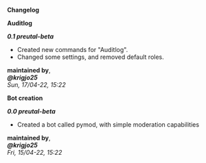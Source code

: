 
**Changelog**

**Auditlog**

***0.1 preutal-beta***

-   Created new commands for "Auditlog".
-   Changed some settings, and removed default roles.

**maintained by**,<br>
***@krigjo25***<br>
*Sun, 17/04-22, 15:22*


**Bot creation**

***0.0 preutal-beta***

-  Created a bot called pymod, with simple moderation capabilities

**maintained by**,<br>
***@krigjo25***<br>
*Fri, 15/04-22, 15:22*